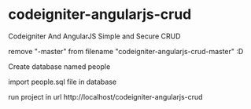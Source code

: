 # codeigniter-angularjs-crud
Codeigniter And AngularJS Simple and Secure CRUD

remove "-master" from filename "codeigniter-angularjs-crud-master" :D

Create database named people

import people.sql file in database

run project in url http://localhost/codeigniter-angularjs-crud
